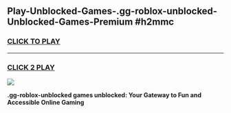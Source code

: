 
## Play-Unblocked-Games-.gg-roblox-unblocked-Unblocked-Games-Premium #h2mmc
<h3>
<a href="https://premium.freeplayer.one?title=.gg-roblox-unblocked&ref=12M">CLICK TO PLAY</a></h3>
<hr>

<h3>
<a href="https://premium.freeplayer.one?title=.gg-roblox-unblocked&ref=12M">CLICK 2 PLAY</a>
  
</h3>

<a href="https://premium.freeplayer.one?title=.gg-roblox-unblocked&ref=12M"><img src="https://clearcache.store/games.png"></a>


**.gg-roblox-unblocked games unblocked: Your Gateway to Fun and Accessible Online Gaming**
